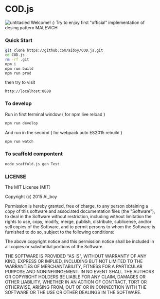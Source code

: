 # COD.js
![untitasled](https://cloud.githubusercontent.com/assets/1760346/10108226/62fcbc58-63c8-11e5-9a14-b3e7e9487002.png)
Welcome! :) Try to enjoy first "official" implementation of desing pattern MALEVICH

### Quick Start
```sh
git clone https://github.com/aiboy/COD.js.git
cd COD.js
rm -rf .git
npm i
npm run build
npm run prod
```

then try to visit
```
http://localhost:8888
```

### To develop

Run in first terminal window ( for npm live reload )
```sh
npm run develop
```
And run in the second ( for webpack auto ES2015 rebuild )
```sh
npm run watch
```

### To scaffold compontent
```sh
node scaffold.js gen Test
```

### LICENSE
The MIT License (MIT)

Copyright (c) 2015 Ai_boy

Permission is hereby granted, free of charge, to any person obtaining a copy
of this software and associated documentation files (the "Software"), to deal
in the Software without restriction, including without limitation the rights
to use, copy, modify, merge, publish, distribute, sublicense, and/or sell
copies of the Software, and to permit persons to whom the Software is
furnished to do so, subject to the following conditions:

The above copyright notice and this permission notice shall be included in all
copies or substantial portions of the Software.

THE SOFTWARE IS PROVIDED "AS IS", WITHOUT WARRANTY OF ANY KIND, EXPRESS OR
IMPLIED, INCLUDING BUT NOT LIMITED TO THE WARRANTIES OF MERCHANTABILITY,
FITNESS FOR A PARTICULAR PURPOSE AND NONINFRINGEMENT. IN NO EVENT SHALL THE
AUTHORS OR COPYRIGHT HOLDERS BE LIABLE FOR ANY CLAIM, DAMAGES OR OTHER
LIABILITY, WHETHER IN AN ACTION OF CONTRACT, TORT OR OTHERWISE, ARISING FROM,
OUT OF OR IN CONNECTION WITH THE SOFTWARE OR THE USE OR OTHER DEALINGS IN THE
SOFTWARE.
